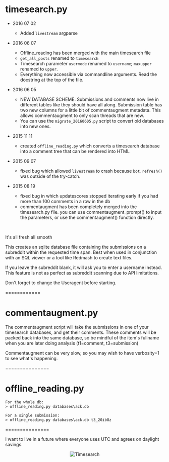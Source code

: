 timesearch.py
=============

- 2016 07 02
    - Added `livestream` argparse

- 2016 06 07
    - Offline_reading has been merged with the main timesearch file
    - `get_all_posts` renamed to `timesearch`
    - Timesearch parameter `usermode` renamed to `username`; `maxupper` renamed to `upper`.
    - Everything now accessible via commandline arguments. Read the docstring at the top of the file.

- 2016 06 05
    - NEW DATABASE SCHEME. Submissions and comments now live in different tables like they should have all along. Submission table has two new columns for a little bit of commentaugment metadata. This allows commentaugment to only scan threads that are new.
    - You can use the `migrate_20160605.py` script to convert old databases into new ones.

- 2015 11 11
    - created `offline_reading.py` which converts a timesearch database into a comment tree that can be rendered into HTML

- 2015 09 07
    - fixed bug which allowed `livestream` to crash because `bot.refresh()` was outside of the try-catch.

- 2015 08 19
    - fixed bug in which updatescores stopped iterating early if you had more than 100 comments in a row in the db
    - commentaugment has been completely merged into the timesearch.py file. you can use commentaugment_prompt() to input the parameters, or use the commentaugment() function directly.

&nbsp;

It's all fresh all smooth

This creates an sqlite database file containing the submissions on a subreddit within the requested time span. Best when used in conjunction with an SQL viewer or a tool like Redmash to create text files.

If you leave the subreddit blank, it will ask you to enter a username instead. This feature is not as perfect as subreddit scanning due to API limitations.

Don't forget to change the Useragent before starting.

============

commentaugment.py
==============

The commentaugment script will take the submissions in one of your timesearch databases, and get their comments. These comments will be packed back into the same database, so be mindful of the item's fullname when you are later doing analysis (t1=comment, t3=submission)

Commentaugment can be very slow, so you may wish to have verbosity=1 to see what's happening.

===============

offline_reading.py
==================

    For the whole db:
    > offline_reading.py databases\ack.db    

    For a single submission:
    > offline_reading.py databases\ack.db t3_20ib8z
 
===============

I want to live in a future where everyone uses UTC and agrees on daylight savings.

<p align="center">
    <img src="https://github.com/voussoir/reddit/blob/master/.GitImages/timesearch_logo_256.png?raw=true" alt="Timesearch"/>
</p>
